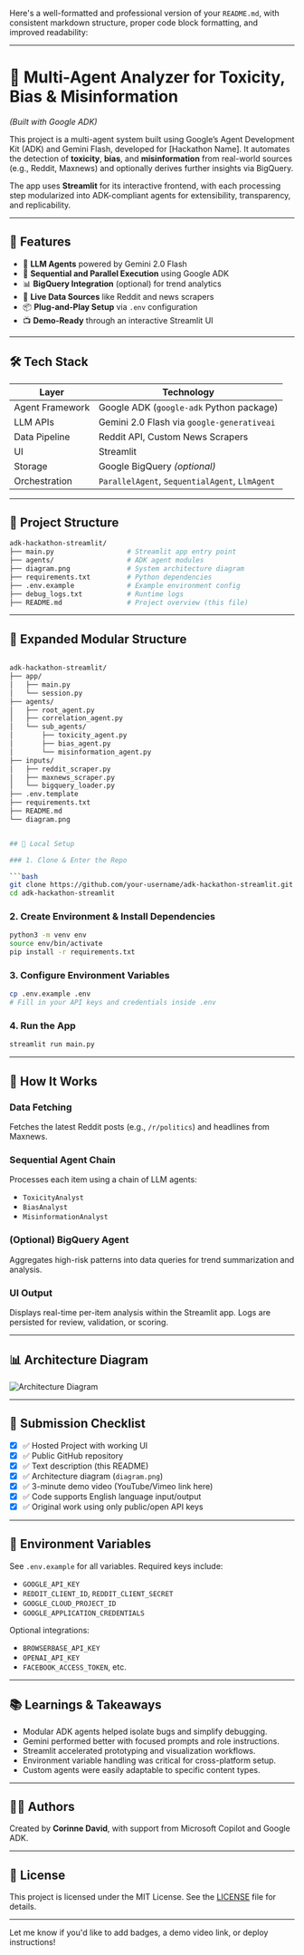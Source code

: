 Here's a well-formatted and professional version of your `README.md`, with consistent markdown structure, proper code block formatting, and improved readability:

---

# 🧠 Multi-Agent Analyzer for Toxicity, Bias & Misinformation

*(Built with Google ADK)*

This project is a multi-agent system built using Google’s Agent Development Kit (ADK) and Gemini Flash, developed for \[Hackathon Name]. It automates the detection of **toxicity**, **bias**, and **misinformation** from real-world sources (e.g., Reddit, Maxnews) and optionally derives further insights via BigQuery.

The app uses **Streamlit** for its interactive frontend, with each processing step modularized into ADK-compliant agents for extensibility, transparency, and replicability.

---

## 📌 Features

* 🤖 **LLM Agents** powered by Gemini 2.0 Flash
* 🧠 **Sequential and Parallel Execution** using Google ADK
* 📊 **BigQuery Integration** (optional) for trend analytics
* 📰 **Live Data Sources** like Reddit and news scrapers
* 📦 **Plug-and-Play Setup** via `.env` configuration
* 📺 **Demo-Ready** through an interactive Streamlit UI

---

## 🛠️ Tech Stack

| Layer           | Technology                                     |
| --------------- | ---------------------------------------------- |
| Agent Framework | Google ADK (`google-adk` Python package)       |
| LLM APIs        | Gemini 2.0 Flash via `google-generativeai`     |
| Data Pipeline   | Reddit API, Custom News Scrapers               |
| UI              | Streamlit                                      |
| Storage         | Google BigQuery *(optional)*                   |
| Orchestration   | `ParallelAgent`, `SequentialAgent`, `LlmAgent` |

---

## 📁 Project Structure

```bash
adk-hackathon-streamlit/
├── main.py                  # Streamlit app entry point
├── agents/                  # ADK agent modules
├── diagram.png              # System architecture diagram
├── requirements.txt         # Python dependencies
├── .env.example             # Example environment config
├── debug_logs.txt           # Runtime logs
├── README.md                # Project overview (this file)
```

---
## 📁 Expanded Modular Structure

```bash

adk-hackathon-streamlit/
├── app/
│   ├── main.py
│   └── session.py
├── agents/
│   ├── root_agent.py
│   ├── correlation_agent.py
│   └── sub_agents/
│       ├── toxicity_agent.py
│       ├── bias_agent.py
│       └── misinformation_agent.py
├── inputs/
│   ├── reddit_scraper.py
│   ├── maxnews_scraper.py
│   └── bigquery_loader.py
├── .env.template
├── requirements.txt
├── README.md
└── diagram.png


## 🧪 Local Setup

### 1. Clone & Enter the Repo

```bash
git clone https://github.com/your-username/adk-hackathon-streamlit.git
cd adk-hackathon-streamlit
```

### 2. Create Environment & Install Dependencies

```bash
python3 -m venv env
source env/bin/activate
pip install -r requirements.txt
```

### 3. Configure Environment Variables

```bash
cp .env.example .env
# Fill in your API keys and credentials inside .env
```

### 4. Run the App

```bash
streamlit run main.py
```

---

## 🎯 How It Works

### Data Fetching

Fetches the latest Reddit posts (e.g., `/r/politics`) and headlines from Maxnews.

### Sequential Agent Chain

Processes each item using a chain of LLM agents:

* `ToxicityAnalyst`
* `BiasAnalyst`
* `MisinformationAnalyst`

### (Optional) BigQuery Agent

Aggregates high-risk patterns into data queries for trend summarization and analysis.

### UI Output

Displays real-time per-item analysis within the Streamlit app.
Logs are persisted for review, validation, or scoring.

---

## 📊 Architecture Diagram

![Architecture Diagram](diagram.png)

---

## 🚀 Submission Checklist

* [x] ✅ Hosted Project with working UI
* [x] ✅ Public GitHub repository
* [x] ✅ Text description (this README)
* [x] ✅ Architecture diagram (`diagram.png`)
* [x] ✅ 3-minute demo video (YouTube/Vimeo link here)
* [x] ✅ Code supports English language input/output
* [x] ✅ Original work using only public/open API keys

---

## 📝 Environment Variables

See `.env.example` for all variables. Required keys include:

* `GOOGLE_API_KEY`
* `REDDIT_CLIENT_ID`, `REDDIT_CLIENT_SECRET`
* `GOOGLE_CLOUD_PROJECT_ID`
* `GOOGLE_APPLICATION_CREDENTIALS`

Optional integrations:

* `BROWSERBASE_API_KEY`
* `OPENAI_API_KEY`
* `FACEBOOK_ACCESS_TOKEN`, etc.

---

## 📚 Learnings & Takeaways

* Modular ADK agents helped isolate bugs and simplify debugging.
* Gemini performed better with focused prompts and role instructions.
* Streamlit accelerated prototyping and visualization workflows.
* Environment variable handling was critical for cross-platform setup.
* Custom agents were easily adaptable to specific content types.

---

## 🧑‍💻 Authors

Created by **Corinne David**, with support from Microsoft Copilot and Google ADK.

---

## 📄 License

This project is licensed under the MIT License.
See the [LICENSE](./LICENSE) file for details.

---

Let me know if you'd like to add badges, a demo video link, or deploy instructions!
